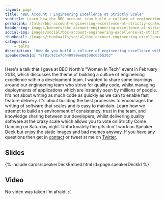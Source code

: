 ```yaml
---
layout: page
title: "BBC Account : Engineering Excellence at Strictly Scale"
subtitle: Learn how the BBC account team build a culture of engineering excellence
permalink: /talks/bbc-account-engineering-excellence-at-strictly-scale/
header-img: images/banners/bbc-account-engineering-excellence-at-strictly-scale.jpg
social-img: images/social/bbc-account-engineering-excellence-at-strictly-scale.jpg
thumbnail: /images/thumbnails/social/bbc-account-engineering-excellence-at-strictly-scale.jpg
categories:
    - talks
description: "How do you build a culture of engineering excellence within a development team? How does do you ensure code quality for applications that get used by millions of people as soon as they're deployed to your production environment? Learn more in this talk."
speakerDeckId: "8f81c921e7c449999eeb8508c0355203"
---
```


Here's a talk that I gave at BBC North's "Women In Tech" event in February 2018, which discusses the theme of building a culture of engineering excellence within a development team. I wanted to share some learnings around our engineering team who strive for quality code, whilst managing deployments of applications which are instantly seen by millions of people. It's not about writing as much code as quickly as we can to enable fast feature delivery. It's about building the best processes to encourages the writing of software that scales and is easy to maintain. Learn how we attempt to build an environment of consistency, trust in the team, and knowledge sharing between our developers, whilst delivering quality software at the crazy scale which allows you to vote on Strictly Come Dancing on Saturday night. Unfortunately the gifs don't work on Speaker Deck but enjoy the static images and bad memes anyway. If you have any questions then get in [contact](/contact) or tweet at me on [Twitter](https://twitter.com/marclittlemore).

## Slides

{% include cards/speakerDeckEmbed.html id=page.speakerDeckId %}

## Video

No video was taken I'm afraid. :(
